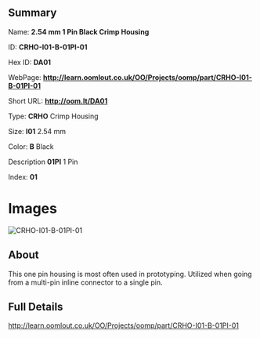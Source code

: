 

## Summary
 
Name: __2.54 mm 1 Pin Black Crimp Housing__

ID: __CRHO-I01-B-01PI-01__

Hex ID: __DA01__

WebPage: __http://learn.oomlout.co.uk/OO/Projects/oomp/part/CRHO-I01-B-01PI-01__

Short URL: __http://oom.lt/DA01__


Type: __CRHO__ Crimp Housing 

Size: __I01__ 2.54 mm 

Color: __B__ Black 

Description __01PI__ 1 Pin 

Index: __01__


# Images
![CRHO-I01-B-01PI-01](http://oomlout.com/oomp-gen/parts/CRHO-I01-B-01PI-01/CRHO-I01-B-01PI-01_420.jpg)

## About

This one pin housing is most often used in prototyping. Utilized when going from a multi-pin inline connector to a single pin.

## Full Details

 http://learn.oomlout.co.uk/OO/Projects/oomp/part/CRHO-I01-B-01PI-01














